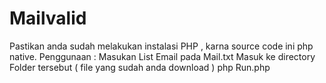 # Mailvalid
Pastikan anda sudah melakukan instalasi PHP , karna source code ini php native. 
Penggunaan :  Masukan List Email pada Mail.txt
Masuk ke directory Folder tersebut ( file yang sudah anda download ) 
php Run.php
